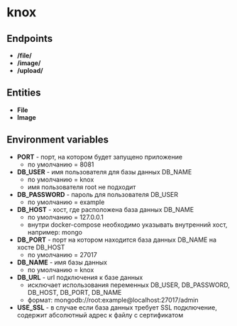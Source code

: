 # knox

## Endpoints

* **/file/**
* **/image/**
* **/upload/**

## Entities

* **File**
* **Image**

## Environment variables

* **PORT** - порт, на котором будет запущено приложение
    * по умолчанию = 8081
* **DB_USER** - имя пользователя для базы данных DB_NAME
    * по умолчанию = knox
    * имя пользователя root не подходит
* **DB_PASSWORD** - пароль для пользователя DB_USER
    * по умолчанию = example
* **DB_HOST** - хост, где расположена база данных DB_NAME
    * по умолчанию = 127.0.0.1
    * внутри docker-compose необходимо указывать внутренний хост, например: mongo
* **DB_PORT** - порт на котором находится база данных DB_NAME на хосте DB_HOST
    * по умолчанию = 27017
* **DB_NAME** - имя базы данных
    * по умолчанию = knox
* **DB_URL** - url подключения к базе данных
    * исключает использования переменных DB_USER, DB_PASSWORD, DB_HOST, DB_PORT, DB_NAME
    * формат: mongodb://root:example@localhost:27017/admin
* **USE_SSL** - в случае если база данных требует SSL подключение, содержит абсолютный адрес к файлу с сертификатом 